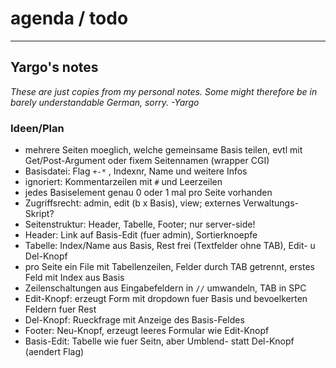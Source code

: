 # agenda / todo

---

## Yargo's notes

_These are just copies from my personal notes._
_Some might therefore be in barely understandable German, sorry._
_-Yargo_

### Ideen/Plan

- mehrere Seiten moeglich, welche gemeinsame Basis teilen, evtl mit Get/Post-Argument oder fixem Seitennamen (wrapper CGI)
- Basisdatei: Flag `+-*` , Indexnr, Name und weitere Infos
- ignoriert: Kommentarzeilen mit `#` und Leerzeilen
- jedes Basiselement genau 0 oder 1 mal pro Seite vorhanden
- Zugriffsrecht: admin, edit (b x Basis), view; externes Verwaltungs-Skript?
- Seitenstruktur: Header, Tabelle, Footer; nur server-side!
- Header: Link auf Basis-Edit (fuer admin), Sortierknoepfe
- Tabelle: Index/Name aus Basis, Rest frei (Textfelder ohne TAB), Edit- u Del-Knopf
- pro Seite ein File mit Tabellenzeilen, Felder durch TAB getrennt, erstes Feld mit Index aus Basis
- Zeilenschaltungen aus Eingabefeldern in ` // ` umwandeln, TAB in SPC
- Edit-Knopf: erzeugt Form mit dropdown fuer Basis und bevoelkerten Feldern fuer Rest
- Del-Knopf: Rueckfrage mit Anzeige des Basis-Feldes
- Footer: Neu-Knopf, erzeugt leeres Formular wie Edit-Knopf
- Basis-Edit: Tabelle wie fuer Seitn, aber Umblend- statt Del-Knopf (aendert Flag)